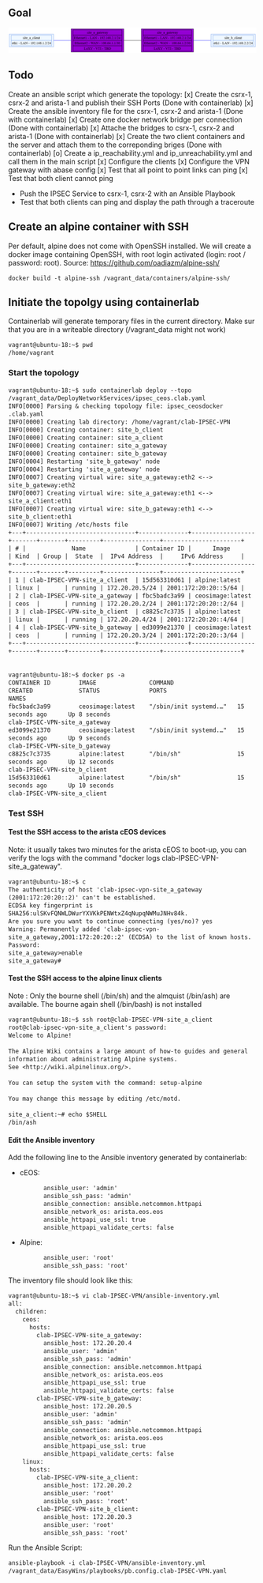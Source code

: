 ## Goal

![DeployNetworkServices Topology](./topology.png)

## Todo 
Create an ansible script which generate the topology:
[x] Create the csrx-1, csrx-2 and arista-1 and publish their SSH Ports (Done with containerlab)
[x] Create the ansible inventory file for the csrx-1, csrx-2 and arista-1 (Done with containerlab)
[x] Create one docker network bridge per connection (Done with containerlab)
[x] Attache the bridges to csrx-1, csrx-2 and arista-1 (Done with containerlab)
[x] Create the two client containers and the server and attach them to the correponding briges (Done with containerlab)
[o] Create a ip_reachability.yml and ip_unreachability.yml and call them in the main script
[x] Configure the clients
[x] Configure the VPN gateway with abase config
[x] Test that all point to point links can ping
[x] Test that both client cannot ping
- Push the IPSEC Service to csrx-1, csrx-2 with an Ansible Playbook
- Test that both clients can ping and display the path through a traceroute

## Create an alpine container with SSH
Per default, alpine does not come with OpenSSH installed.
We will create a docker image containing OpenSSH, with root login activated (login: root / password: root).
Source: https://github.com/oadiazm/alpine-ssh/

```
docker build -t alpine-ssh /vagrant_data/containers/alpine-ssh/
```

## Initiate the topolgy using containerlab

Containerlab will generate temporary files in the current directory. Make sur that you are in a writeable directory (/vagrant_data might not work)
```
vagrant@ubuntu-18:~$ pwd
/home/vagrant
```

### Start the topology
```
vagrant@ubuntu-18:~$ sudo containerlab deploy --topo /vagrant_data/DeployNetworkServices/ipsec_ceos.clab.yaml
INFO[0000] Parsing & checking topology file: ipsec_ceosdocker .clab.yaml
INFO[0000] Creating lab directory: /home/vagrant/clab-IPSEC-VPN
INFO[0000] Creating container: site_b_client
INFO[0000] Creating container: site_a_client
INFO[0000] Creating container: site_a_gateway
INFO[0000] Creating container: site_b_gateway
INFO[0004] Restarting 'site_b_gateway' node
INFO[0004] Restarting 'site_a_gateway' node
INFO[0007] Creating virtual wire: site_a_gateway:eth2 <--> site_b_gateway:eth2
INFO[0007] Creating virtual wire: site_a_gateway:eth1 <--> site_a_client:eth1
INFO[0007] Creating virtual wire: site_b_gateway:eth1 <--> site_b_client:eth1
INFO[0007] Writing /etc/hosts file
+---+-------------------------------+--------------+------------------+-------+-------+---------+----------------+----------------------+
| # |             Name              | Container ID |      Image       | Kind  | Group |  State  |  IPv4 Address  |     IPv6 Address     |
+---+-------------------------------+--------------+------------------+-------+-------+---------+----------------+----------------------+
| 1 | clab-IPSEC-VPN-site_a_client  | 15d563310d61 | alpine:latest    | linux |       | running | 172.20.20.5/24 | 2001:172:20:20::5/64 |
| 2 | clab-IPSEC-VPN-site_a_gateway | fbc5badc3a99 | ceosimage:latest | ceos  |       | running | 172.20.20.2/24 | 2001:172:20:20::2/64 |
| 3 | clab-IPSEC-VPN-site_b_client  | c8825c7c3735 | alpine:latest    | linux |       | running | 172.20.20.4/24 | 2001:172:20:20::4/64 |
| 4 | clab-IPSEC-VPN-site_b_gateway | ed3099e21370 | ceosimage:latest | ceos  |       | running | 172.20.20.3/24 | 2001:172:20:20::3/64 |
+---+-------------------------------+--------------+------------------+-------+-------+---------+----------------+----------------------+


vagrant@ubuntu-18:~$ docker ps -a
CONTAINER ID        IMAGE               COMMAND                  CREATED             STATUS              PORTS                                         NAMES
fbc5badc3a99        ceosimage:latest    "/sbin/init systemd.…"   15 seconds ago      Up 8 seconds                                                      clab-IPSEC-VPN-site_a_gateway
ed3099e21370        ceosimage:latest    "/sbin/init systemd.…"   15 seconds ago      Up 9 seconds                                                      clab-IPSEC-VPN-site_b_gateway
c8825c7c3735        alpine:latest       "/bin/sh"                15 seconds ago      Up 12 seconds                                                     clab-IPSEC-VPN-site_b_client
15d563310d61        alpine:latest       "/bin/sh"                15 seconds ago      Up 10 seconds                                                     clab-IPSEC-VPN-site_a_client
```

### Test SSH 

#### Test the SSH access to the arista cEOS devices
Note: it usually takes two minutes for the arista cEOS to boot-up, you can verify the logs with the command "docker logs clab-IPSEC-VPN-site_a_gateway".
```
vagrant@ubuntu-18:~$ c
The authenticity of host 'clab-ipsec-vpn-site_a_gateway (2001:172:20:20::2)' can't be established.
ECDSA key fingerprint is SHA256:ulSKvFQNWLDWurYXVKkPENWtxZ4qNupqNWMuJNHv84k.
Are you sure you want to continue connecting (yes/no)? yes
Warning: Permanently added 'clab-ipsec-vpn-site_a_gateway,2001:172:20:20::2' (ECDSA) to the list of known hosts.
Password:
site_a_gateway>enable
site_a_gateway#
```

#### Test the SSH access to the alpine linux clients
Note : Only the bourne shell (/bin/sh) and the almquist (/bin/ash) are available. The bourne again shell (/bin/bash) is not installed

```
vagrant@ubuntu-18:~$ ssh root@clab-IPSEC-VPN-site_a_client
root@clab-ipsec-vpn-site_a_client's password:
Welcome to Alpine!

The Alpine Wiki contains a large amount of how-to guides and general
information about administrating Alpine systems.
See <http://wiki.alpinelinux.org/>.

You can setup the system with the command: setup-alpine

You may change this message by editing /etc/motd.

site_a_client:~# echo $SHELL
/bin/ash
```
#### Edit the Ansible inventory
Add the following line to the Ansible inventory generated by containerlab:

* cEOS:
```
          ansible_user: 'admin'
          ansible_ssh_pass: 'admin'
          ansible_connection: ansible.netcommon.httpapi
          ansible_network_os: arista.eos.eos
          ansible_httpapi_use_ssl: true
          ansible_httpapi_validate_certs: false
```

* Alpine:
```
          ansible_user: 'root'
          ansible_ssh_pass: 'root'
```

The inventory file should look like this:
```
vagrant@ubuntu-18:~$ vi clab-IPSEC-VPN/ansible-inventory.yml
all:
  children:
    ceos:
      hosts:
        clab-IPSEC-VPN-site_a_gateway:
          ansible_host: 172.20.20.4
          ansible_user: 'admin'
          ansible_ssh_pass: 'admin'
          ansible_connection: ansible.netcommon.httpapi
          ansible_network_os: arista.eos.eos
          ansible_httpapi_use_ssl: true
          ansible_httpapi_validate_certs: false
        clab-IPSEC-VPN-site_b_gateway:
          ansible_host: 172.20.20.5
          ansible_user: 'admin'
          ansible_ssh_pass: 'admin'
          ansible_connection: ansible.netcommon.httpapi
          ansible_network_os: arista.eos.eos
          ansible_httpapi_use_ssl: true
          ansible_httpapi_validate_certs: false
    linux:
      hosts:
        clab-IPSEC-VPN-site_a_client:
          ansible_host: 172.20.20.2
          ansible_user: 'root'
          ansible_ssh_pass: 'root'
        clab-IPSEC-VPN-site_b_client:
          ansible_host: 172.20.20.3
          ansible_user: 'root'
          ansible_ssh_pass: 'root'
```

Run the Ansible Script: 
```
ansible-playbook -i clab-IPSEC-VPN/ansible-inventory.yml /vagrant_data/EasyWins/playbooks/pb.config.clab-IPSEC-VPN.yaml
```
